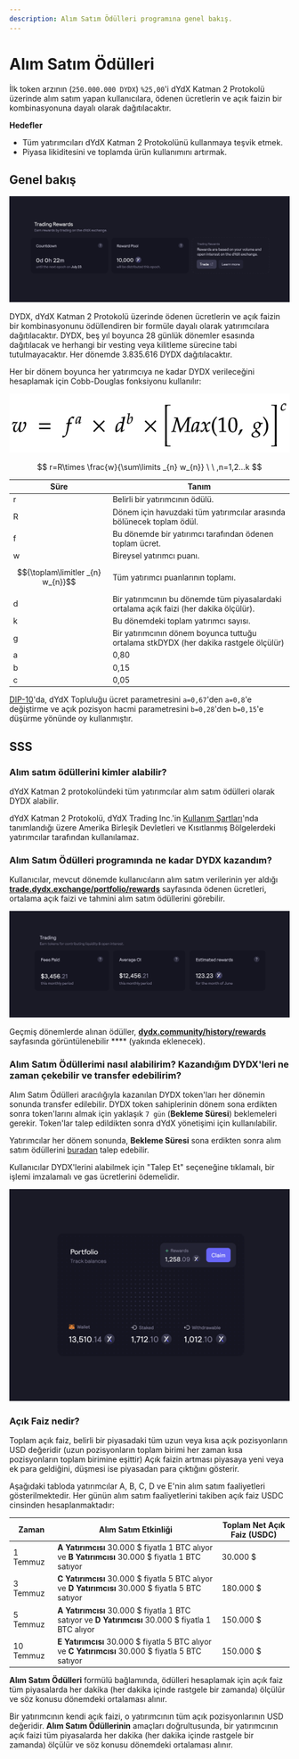 ```yaml
---
description: Alım Satım Ödülleri programına genel bakış.
---
```


# Alım Satım Ödülleri

İlk token arzının (`250.000.000 DYDX`) `%25,00`'i dYdX Katman 2 Protokolü üzerinde alım satım yapan kullanıcılara, ödenen ücretlerin ve açık faizin bir kombinasyonuna dayalı olarak dağıtılacaktır.

**Hedefler**

* Tüm yatırımcıları dYdX Katman 2 Protokolünü kullanmaya teşvik etmek.
* Piyasa likiditesini ve toplamda ürün kullanımını artırmak.

## **Genel bakış**

![dYdX Katman 2 Protokolü'nde işlem yaparak ödüller kazanın](<../.gitbook/assets/image (17) (1).png>)

DYDX, dYdX Katman 2 Protokolü üzerinde ödenen ücretlerin ve açık faizin bir kombinasyonunu ödüllendiren bir formüle dayalı olarak yatırımcılara dağıtılacaktır. DYDX, beş yıl boyunca 28 günlük dönemler esasında dağıtılacak ve herhangi bir vesting veya kilitleme sürecine tabi tutulmayacaktır. Her dönemde 3.835.616 DYDX dağıtılacaktır.

Her bir dönem boyunca her yatırımcıya ne kadar DYDX verileceğini hesaplamak için Cobb-Douglas fonksiyonu kullanılır:

![](<../.gitbook/assets/math-20211221 (1).png>)

$$ r=R\times \frac{w}{\sum\limits _{n} w_{n}} \ \ ,n=1,2...k $$

| Süre | Tanım |
| ---------------------------- | ------------------------------------------------------------------------------------------ |
| r | Belirli bir yatırımcının ödülü. |
| R | Dönem için havuzdaki tüm yatırımcılar arasında bölünecek toplam ödül. |
| f | Bu dönemde bir yatırımcı tarafından ödenen toplam ücret. |
| w | Bireysel yatırımcı puanı. |
| $${\toplam\limitler _{n} w_{n}}$$ | Tüm yatırımcı puanlarının toplamı. |
| d | Bir yatırımcının bu dönemde tüm piyasalardaki ortalama açık faizi (her dakika ölçülür). |
| k | Bu dönemdeki toplam yatırımcı sayısı. |
| g | Bir yatırımcının dönem boyunca tuttuğu ortalama stkDYDX (her dakika rastgele ölçülür) |
| a | 0,80 |
| b | 0,15 |
| c | 0,05 |

[DIP-10](https://github.com/dydxfoundation/dip/blob/master/content/dips/DIP-10.md)'da, dYdX Topluluğu ücret parametresini `a=0,67`'den `a=0,8`'e değiştirme ve açık pozisyon hacmi parametresini `b=0,28`'den `b=0,15`'e düşürme yönünde oy kullanmıştır.

## SSS

### Alım satım ödüllerini kimler alabilir?

dYdX Katman 2 protokolündeki tüm yatırımcılar alım satım ödülleri olarak DYDX alabilir.

dYdX Katman 2 Protokolü, dYdX Trading Inc.'in [Kullanım Şartları](https://dydx.exchange/terms)'nda tanımlandığı üzere Amerika Birleşik Devletleri ve Kısıtlanmış Bölgelerdeki yatırımcılar tarafından kullanılamaz.

### Alım Satım Ödülleri programında ne kadar DYDX kazandım?

Kullanıcılar, mevcut dönemde kullanıcıların alım satım verilerinin yer aldığı [**trade.dydx.exchange/portfolio/rewards**](https://trade.dydx.exchange/portfolio/rewards) sayfasında ödenen ücretleri, ortalama açık faizi ve tahmini alım satım ödüllerini görebilir.

![Mevcut dönem için ödüller ile ilgili bilgi](<../.gitbook/assets/image (18).png>)

Geçmiş dönemlerde alınan ödüller, [**dydx.community/history/rewards**](https://dydx.community/history/rewards) sayfasında görüntülenebilir \*\*\*\* (yakında eklenecek).

### Alım Satım Ödüllerimi nasıl alabilirim? Kazandığım DYDX'leri ne zaman çekebilir ve transfer edebilirim?

Alım Satım Ödülleri aracılığıyla kazanılan DYDX token'ları her dönemin sonunda transfer edilebilir. DYDX token sahiplerinin dönem sona erdikten sonra token'larını almak için yaklaşık `7 gün` (**Bekleme Süresi**) beklemeleri gerekir. Token'lar talep edildikten sonra dYdX yönetişimi için kullanılabilir.

Yatırımcılar her dönem sonunda, **Bekleme Süresi** sona erdikten sonra alım satım ödüllerini [buradan](https://dydx.community/dashboard) talep edebilir.

Kullanıcılar DYDX'lerini alabilmek için "Talep Et" seçeneğine tıklamalı, bir işlemi imzalamalı ve gas ücretlerini ödemelidir.

![Ödüller için portföye genel bakış](<../.gitbook/assets/image (20).png>)

### Açık Faiz nedir?

Toplam açık faiz, belirli bir piyasadaki tüm uzun veya kısa açık pozisyonların USD değeridir (uzun pozisyonların toplam birimi her zaman kısa pozisyonların toplam birimine eşittir) Açık faizin artması piyasaya yeni veya ek para geldiğini, düşmesi ise piyasadan para çıktığını gösterir.

Aşağıdaki tabloda yatırımcılar A, B, C, D ve E'nin alım satım faaliyetleri gösterilmektedir. Her günün alım satım faaliyetlerini takiben açık faiz USDC cinsinden hesaplanmaktadır:

| Zaman | Alım Satım Etkinliği | Toplam Net Açık Faiz (USDC) |
| ------- | -------------------------------------------------------------------------- | ------------------------------ |
| 1 Temmuz | **A Yatırımcısı** 30.000 $ fiyatla 1 BTC alıyor ve **B Yatırımcısı** 30.000 $ fiyatla 1 BTC satıyor | 30.000 $ |
| 3 Temmuz | **C Yatırımcısı** 30.000 $ fiyatla 5 BTC alıyor ve **D Yatırımcısı** 30.000 $ fiyatla 5 BTC satıyor | 180.000 $ |
| 5 Temmuz | **A Yatırımcısı** 30.000 $ fiyatla 1 BTC satıyor ve **D Yatırımcısı** 30.000 $ fiyatla 1 BTC alıyor | 150.000 $ |
| 10 Temmuz | **E Yatırımcısı** 30.000 $ fiyatla 5 BTC alıyor ve **C Yatırımcısı** 30.000 $ fiyatla 5 BTC satıyor | 150.000 $ |

**Alım Satım Ödülleri** formülü bağlamında, ödülleri hesaplamak için açık faiz tüm piyasalarda her dakika (her dakika içinde rastgele bir zamanda) ölçülür ve söz konusu dönemdeki ortalaması alınır.

Bir yatırımcının kendi açık faizi, o yatırımcının tüm açık pozisyonlarının USD değeridir. **Alım Satım Ödüllerinin** amaçları doğrultusunda, bir yatırımcının açık faizi tüm piyasalarda her dakika (her dakika içinde rastgele bir zamanda) ölçülür ve söz konusu dönemdeki ortalaması alınır.
